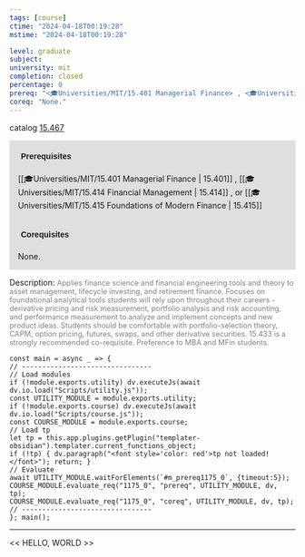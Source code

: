 ```yaml
---
tags: [course]
ctime: "2024-04-18T00:19:28"
mstime: "2024-04-18T00:19:28"

level: graduate
subject: 
university: mit
completion: closed
percentage: 0
prereq: "<🎓Universities/MIT/15.401 Managerial Finance> , <🎓Universities/MIT/15.414 Financial Management> , or <🎓Universities/MIT/15.415 Foundations of Modern Finance>"
coreq: "None."
---
```


catalog [15.467](http://student.mit.edu/catalog/m15b.html#15.467)

<span style="display: block; padding: 15px; background-color: rgb(100, 100, 100, 0.2);"><font id="m_prereq1175_0" style="display: block; font-family: Arial, sans-serif; font-weight: bold; padding: 5px">Prerequisites</font><br><span id="prereq1175_0">[[🎓Universities/MIT/15.401 Managerial Finance | 15.401]] , [[🎓Universities/MIT/15.414 Financial Management | 15.414]] , or [[🎓Universities/MIT/15.415 Foundations of Modern Finance | 15.415]]</span></span>
<span style="display: block; padding: 15px; background-color: rgb(100, 100, 100, 0.2);"><font id="m_coreq1175_0" style="display: block; font-family: Arial, sans-serif; font-weight: bold; padding: 5px">Corequisites</font><br><span id="coreq1175_0">None.</span></span>

<font style="">Description:</font>
<font style="color: grey; font-size: 0.8rem;">Applies finance science and financial engineering tools and theory to asset management, lifecycle investing, and retirement finance. Focuses on foundational analytical tools students will rely upon throughout their careers - derivative pricing and risk measurement, portfolio analysis and risk accounting, and performance measurement to analyze and implement concepts and new product ideas. Students should be comfortable with portfolio-selection theory, CAPM, option pricing, futures, swaps, and other derivative securities. 15.433 is a strongly recommended co-requisite. Preference to MBA and MFin students.</font>

```dataviewjs
const main = async _ => {
// --------------------------------
// Load modules
if (!module.exports.utility) dv.executeJs(await dv.io.load("Scripts/utility.js"));
const UTILITY_MODULE = module.exports.utility;
if (!module.exports.course) dv.executeJs(await dv.io.load("Scripts/course.js"));
const COURSE_MODULE = module.exports.course;
// Load tp
let tp = this.app.plugins.getPlugin("templater-obsidian").templater.current_functions_object;
if (!tp) { dv.paragraph("<font style='color: red'>tp not loaded!</font>"); return; }
// Evaluate
await UTILITY_MODULE.waitForElements(`#m_prereq1175_0`, {timeout:5});
COURSE_MODULE.evaluate_req("1175_0", "prereq", UTILITY_MODULE, dv, tp);
COURSE_MODULE.evaluate_req("1175_0", "coreq", UTILITY_MODULE, dv, tp);
// --------------------------------
}; main();
```

---

<< HELLO, WORLD >>
